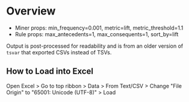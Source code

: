 # Overview

- Miner props: min_frequency=0.001, metric=lift, metric_threshold=1.1
- Rule props: max_antecedents=1, max_consequents=1, sort_by=lift

Output is post-processed for readability and is from an older version of `tsvar` that exported CSVs instead of TSVs.

## How to Load into Excel

Open Excel > Go to top ribbon > Data > From Text/CSV > Change "File Origin" to "65001: Unicode (UTF-8)" > Load
